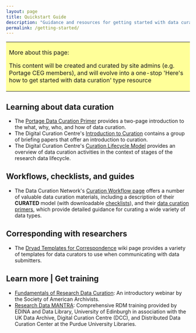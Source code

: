 ```yaml
---
layout: page
title: Quickstart Guide
description: "Guidance and resources for getting started with data curation."
permalink: /getting-started/
---
```


<table style="background-color: #ffff99;">
<tbody>
<tr>
<td>
<p><span>More about this page:</span></p>
<p>This content will be created and curated by site admins (e.g. Portage CEG members), and will evolve into a one-stop 'Here's how to get started with data curation' type resource</p>
</td>
</tr>
</tbody>
</table>


## Learning about data curation
* The [Portage Data Curation Primer](https://portagenetwork.ca/wp-content/uploads/2019/09/Curation_Primer_Aug2019_EN.pdf) provides a two-page introduction to the what, why, who, and how of data curation. 
* The Digital Curation Centre's [Introduction to Curation](https://www.dcc.ac.uk/guidance/briefing-papers/introduction-curation) contains a group of briefing papers that offer an introduction to curation.
* The Digital Curation Centre's [Curation Lifecycle Model](https://www.dcc.ac.uk/guidance/curation-lifecycle-model) provides an overview of data curation activities in the context of stages of the research data lifecycle.

## Workflows, checklists, and guides
* The Data Curation Network's [Curation Workflow page](https://datacurationnetwork.org/resources/) offers a number of valuable data curation materials, including a description of their **CURATED** model (with downloadable [checklists](https://docs.google.com/document/d/1RWt2obXOOeJRRFmVo9VAkl4h41cL33Zm5YYny3hbPZ8/edit)), and their [data curation primers](https://github.com/DataCurationNetwork/data-primers), which provide detailed guidance for curating a wide variety of data types. 

## Corresponding with researchers
* The [Dryad Templates for Correspondence](http://wiki.datadryad.org/Templates_for_Correspondence) wiki page provides a variety of templates for data curators to use when communicating with data submitters.

## Learn more | Get training
* [Fundamentals of Research Data Curation](https://www2.archivists.org/prof-education/course-catalog/fundamentals-of-research-data-curation): An introductory webinar by the Society of American Archivists.
* [Research Data MANTRA](https://mantra.edina.ac.uk/libtraining.html): Comprehensive RDM training provided by EDINA and Data Library, University of Edinburgh in association with the UK Data Archive, Digital Curation Centre (DCC), and Distributed Data Curation Center at the Purdue University Libraries.
